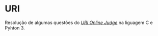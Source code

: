 # URI
Resolução de algumas questões do [*URI Online Judge*](https://www.urionlinejudge.com.br/judge/pt) na liguagem C e Pyhton 3.
